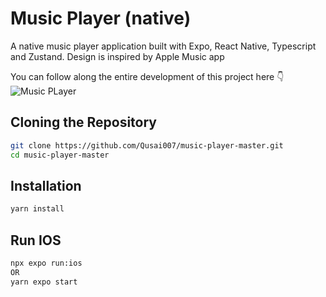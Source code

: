 # Music Player (native)

A native music player application built with Expo, React Native, Typescript and Zustand. Design is inspired by Apple Music app

You can follow along the entire development of this project here 👇
![Music PLayer](https://github.com/gionathas/music-player/assets/16454253/909c51e2-03f1-4fc8-94e6-56745f67fed8)

## Cloning the Repository

```bash
git clone https://github.com/Qusai007/music-player-master.git
cd music-player-master
```

## Installation

```bash
yarn install
```

## Run IOS

```bash
npx expo run:ios 
OR
yarn expo start
```
